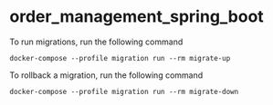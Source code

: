 # order_management_spring_boot

To run migrations, run the following command
```
docker-compose --profile migration run --rm migrate-up
```

To rollback a migration, run the following command
```
docker-compose --profile migration run --rm migrate-down
```